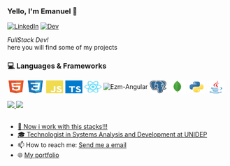 ### Yello, I'm Emanuel 👋

  [![LinkedIn](https://img.shields.io/badge/LinkedIn-0077B5?style=for-the-badge&logo=linkedin&logoColor=white)](https://www.linkedin.com/in/emanuelzmartins/)
  [![Dev](https://img.shields.io/badge/dev.to-0A0A0A?style=for-the-badge&logo=dev-dot-to&logoColor=white)](https://dev.to/ezms)


<p><em>FullStack Dev!</em><br>here you will find some of my projects </p>


<h3>💻 Languages & Frameworks</h3>
<div style="display: inline_block" align="left">
  <img align="center" alt="Ezm-HTML" height="30" width="40" src="https://raw.githubusercontent.com/devicons/devicon/master/icons/html5/html5-original.svg">
  <img align="center" alt="Ezm-CSS" height="30" width="40" src="https://raw.githubusercontent.com/devicons/devicon/master/icons/css3/css3-original.svg">
  <img align="center" alt="Ezm-Js" height="30" width="40" src="https://raw.githubusercontent.com/devicons/devicon/master/icons/javascript/javascript-plain.svg">
  <img align="center" alt="Ezm-Ts" height="30" width="40" src="https://raw.githubusercontent.com/devicons/devicon/master/icons/typescript/typescript-plain.svg">
  <img align="center" alt="Ezm-React" height="30" width="40" src="https://raw.githubusercontent.com/devicons/devicon/master/icons/react/react-original.svg">
  <img align="center" alt="Ezm-Angular" height="30" width="40" src="https://angular.io/assets/images/logos/angular/shield-large.svg">
  <img align="center" alt="Ezm-Postgresql" height="30" width="40" src="https://raw.githubusercontent.com/devicons/devicon/master/icons/postgresql/postgresql-original.svg">
  <img align="center" alt="Ezm-Postgresql" height="30" width="40" src="https://raw.githubusercontent.com/devicons/devicon/master/icons/mongodb/mongodb-original.svg">
  <img align="center" alt="Ezm-Python" height="30" width="40" src="https://raw.githubusercontent.com/devicons/devicon/master/icons/python/python-original.svg">
  <img align="center" alt="Ezm-Java" height="30" width="40" src="https://raw.githubusercontent.com/devicons/devicon/master/icons/java/java-original.svg">
</div>

<br>

<div align="left">
  <a href="https://github.com/ezms">
  <img height="180em" src="https://github-readme-stats.vercel.app/api/top-langs/?username=ezms&layout=compact&langs_count=9&theme=tokyonight"/>
  <img height="180em" src="https://github-readme-stats.vercel.app/api?username=ezms&show_icons=true&theme=tokyonight&include_all_commits=true&count_private=true"/>
</div><br>

  
- 🔭 Now i work with this stacks!!!
- 🎓 Technologist in Systems Analysis and Development at [UNIDEP](https://www.unidep.edu.br)
- 📫 How to reach me: [Send me a email](mailto:emanuelzm@protonmail.com)
- 🌐 [My portfolio](https://emanuelzmartins.com)
